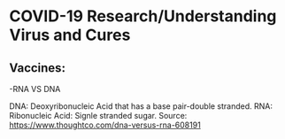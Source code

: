 # COVID-19 Research/Understanding Virus and Cures

## Vaccines: 
  -RNA VS DNA

DNA: Deoxyribonucleic Acid that has a base pair-double stranded.
RNA: Ribonucleic Acid: Signle stranded sugar. 
Source: https://www.thoughtco.com/dna-versus-rna-608191
